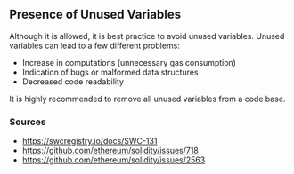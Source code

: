 ## Presence of Unused Variables

Although it is allowed, it is best practice to avoid unused variables. Unused variables can lead to a few different problems:

- Increase in computations (unnecessary gas consumption)
- Indication of bugs or malformed data structures
- Decreased code readability

It is highly recommended to remove all unused variables from a code base.

### Sources

- https://swcregistry.io/docs/SWC-131
- https://github.com/ethereum/solidity/issues/718
- https://github.com/ethereum/solidity/issues/2563